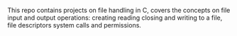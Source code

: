 This repo contains projects on file handling in C, covers the concepts on file input and output operations: creating reading closing and writing to a file, file descriptors system calls and permissions.
